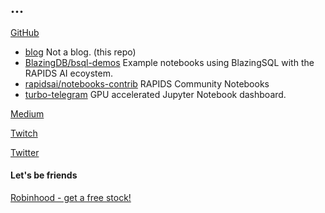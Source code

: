 ## ...

[GitHub](https://github.com/gumdropsteve)
- [blog](https://github.com/gumdropsteve/blog) Not a blog. (this repo)
- [BlazingDB/bsql-demos](https://github.com/BlazingDB/bsql-demos) Example notebooks using BlazingSQL with the RAPIDS AI ecoystem.
- [rapidsai/notebooks-contrib](https://github.com/rapidsai/notebooks-contrib) RAPIDS Community Notebooks
- [turbo-telegram](https://github.com/gumdropsteve/turbo-telegram) GPU accelerated Jupyter Notebook dashboard.

[Medium](https://medium.com/@warobson)

[Twitch](https://www.twitch.tv/princearthur)

[Twitter](https://twitter.com/gumdropsteve)

#### **Let's be friends**
[Robinhood - get a free stock!](https://join.robinhood.com/winstor2)
